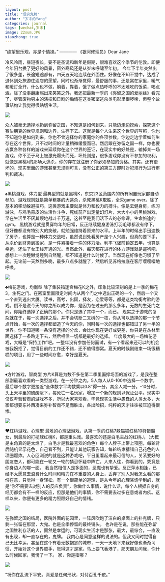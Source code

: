 ```yaml
---
layout: post
title: "现实鬼牌"
author: "岁末的Yang"
categories: journal
tags: [wechat,岁末]
image: 22sum.JPG
xiaozhong: true
---
```


“绝望里乐观，亦是个情操。” ———— 《银河修理员》Dear Jane

冷风冷雨，昼短夜长，要不是圣诞和新年是假期，很难喜欢这个季节的伦敦。即便今年阳台换了更好的风景，窗外寒风还是从岁末呼啸至年初。
今年下半年突然出了很多差，长途短途都有，四天五天地连续在外面住。好像在不知不觉中，达成了退休到处旅游住酒店的愿望，同时也渐渐觉得，最舒服的事，还是窝在家里，暖气和暖灯全开，什么也不做，躺着，靠着，饿了做点热呼呼的不太难吃的饭菜，喝点酒。除了没事翻康熙出来笑笑之外，我还把最新一季的《弥留之国的爱丽丝》看完了，尽管废物男主的演技和日剧的煽情在这类密室逃杀类电影里很啰嗦，但整个故事结构让我觉得很贴切生活。

![](/assets/img/22sum1.JPG?raw=true)

众人被毫无选择地扔到弥留之国，不知道是如何到来，只能边走边摸索，探究这个赛伯朋克的世界规则和边界，生存下去。这就是每个人生来这个世界的写照，你也不知道你是如何到来，你也不曾选择你的家庭你的各项参数，你边走边学着如何生存在这个世界，只不过时间的计量稍微缓慢而已。然后跟在弥留之国一样，你也要去赢各种各样的游戏来延续你在这个世界的签证，在现实中的好处是，输掉某一场游戏，你不至于马上被激光爆头而死，坏处则是，很多游戏你没有不参加的权利，就像是黑桃k的那场大逃杀，你的存在就注册了你必须参加的资格。其实，还有更坏的，现实里面的游戏甚至无规则可言，没有公正的第三方即时对犯规行为进行审判和裁决。

![](/assets/img/22sum2.JPG?raw=true)

♠黑桃游戏，体力型
最典型的就是黑桃K，东京23区范围内的所有闲置玩家都自动参加，游戏规则就是简单粗暴的大逃杀，杀死黑桃K取胜，全灭game over。除了基本的移动躲避技巧，这类游戏主要就是体力和毅力的搏斗。像是去健身房，练习游泳，与鸡毛蒜皮的生活作斗争，死线前产出定量幻灯片，大大小小的黑桃游戏，早在生活里不厌其烦地战斗千万遍，这甚至是我们活下去的必修课，生命旅途的gym。
黑桃游戏就是贯穿每年的日常，反正继续健身游泳打羽毛球都没有停下，但好像都没有特别大的突破，就勉强维持着原来的水平。上半年的时候出手迅速换了房子，也算是一种体力交战吧，虽然说到处看房产是个人兴趣，但真的要下手，从杀价到财务到搬家，是一件紧接着一件的体力活。利率飞涨前锁定五年，也算是幸运，还沾了女王线开通的光。当然此外，每天都在进行的体力游戏就是遛狗吧，想想上一次睡懒觉睡到自然醒，都不知道是什么时候了。当然现在好像也习惯了早起。无论前一天熬到多晚，最多八点多就醒了，然后听见苏格拉底在客厅嘤嘤嘤地呼唤。

![](/assets/img/22sum3.JPG?raw=true)

♣梅花游戏，均衡型
除了集装箱迷宫梅花K之外，印象比较深刻的是上一季的梅花3，生死之门。在密室里面限定时间内从两个门之中选出正确的一个，然后一个又一个直到逃出大厦。读书，高考，出国，择友，恋爱等等，都是这类均衡考验的游戏。倒不是说今天的你之所以成为你，是因为在过去的那么多年，无数的生死门之间，你始终选择了正确的那个。你只是选了其中一个，而已。
现实之于游戏的复杂就在于，每一次选择之后，并不会切断二叉树的一枝，你从可以选择的那一个节点开始，每一次的选择都塑造了今天的你，同时每一次的选择也都错过了另一半的世界。你不知道哪一条没有选择的分岔，会比你现在更好或更差，你只是在丛林里面选择了一条路走下去，然后相信一切都是最好的选择。
年度最大的一场梅花游戏，大概是“保持工作”吧。一整年没有参加任何面试，有一个看起来还可以的机会被我婉拒了，觉得目前的工作还不错，还不值得挪窝。夏天的时候刚结束一场很糟糕的项目，用了一些时间疗愈，幸好是夏天。

![](/assets/img/22sum4.JPG?raw=true)

♦方片游戏，智商型
方片K算是为数不多在第二季里面撑场面的游戏了，是我在整部剧最喜欢看的一类型游戏。在一分钟之内，5人每人从0-100中选择一个数字，最后哪个数字更接近“全体数字平均数乘以0.8”得一分，其余人减一分。-10分时，头上天平里的硫酸泼下，每死亡一名玩家，增加一个新的规则以保证公平。现实中仅仅考验智商的游戏不多，所以大家喜欢看，毕竟现实生活中愚蠢的人类太多，大家都想要东补西凑来弥补智商不足而胜出，各出险招，纯粹的天才往往被压迫得很惨。

![](/assets/img/22sum5.JPG?raw=true)

♥红桃游戏，心理型
最难的心理战游戏，从第一季的红桃7躲猫猫红桃10狩猎魔女，到最后的打槌球红桃K，都是重头戏。最喜欢的还是白毛主战的红桃J，（大概是主角真的是太烂了，白毛才是我最喜欢的角色）每个人脖子上带上项圈，每轮背后随机显示花色，自己看不到，只能让其他玩家告知，每轮结束猜错自己花色的人项圈爆炸。人心叵测说的就是这种游戏吧，平日里看起来最可信的人，关系要好的朋友恋人，都可能在一轮又一轮的猜忌怀疑中阵亡。人来人往，你看到的，究竟是你身边人的哪一面。
我当然相信人是多面的，恶魔也有挚爱。反正萍水相逢，已经不太愿意去浪费什么时间和精力在不重要的人身上，丢弃了别人对我怎么看的那份在意，只觉得一身轻松。有一个很简单的道理，是从今年的心理咨询学到的，就是“你不需要去对别人的反应负责”，你做什么事情，说什么话，每个人根据自身的经历都会有不一样的反应，但那是他们的事情，你不需要去过多在意或者内疚。这样以来，你便有更多的精力照顾好自己的情绪。

![](/assets/img/22sum6.JPG?raw=true)

在弥留之国的结局，医院外面的花园里，一阵风吹跑了洁白的桌面上的扑克牌，只剩一张留在那里，大鬼。也是全季停留的最终镜头。
也许是在说，那些能在弥留之国胜利存活的人，固然是幸运的，可现实生活才是那张，最大，最综合，一直没有出现，却一直存在的，鬼牌。
我内心是同意这样的说法的。但我又同时觉得自己无比幸运，甚至在这个有着无数抱怨的城市，一天一天地下来我好像也渐渐习惯，开始对这个世界顺手，觉得这才是家。马上要飞香港了，那天朋友问我，你什么时候回家，我愣了一下。
家，你是指哪？

![](/assets/img/22sum7.JPG?raw=true)

“祝你在乱流下平安。真爱是任何形状，对付百孔千疮。”
